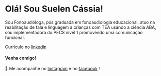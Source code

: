 # Olá! Sou Suelen Cássia!
Sou Fonoaudióloga, pós graduada em fonoaudiologia educacional, atuo na reabilitação de fala e linguagem a crianças com TEA usando a ciência ABA, sou implementadora do PECS nível 1 promovendo uma comunicação funcional.

Currículo no [linkedin](https://www.linkedin.com/in/fonosuelen-c%C3%A1ssia/)

#### Venha comigo!
🤗 Me acompanhe no [Instagram](https://www.instagram.com/suelencassia.fono/) e no [facebook](https://fb.com/fonoaudiologa.suelencassia) !
